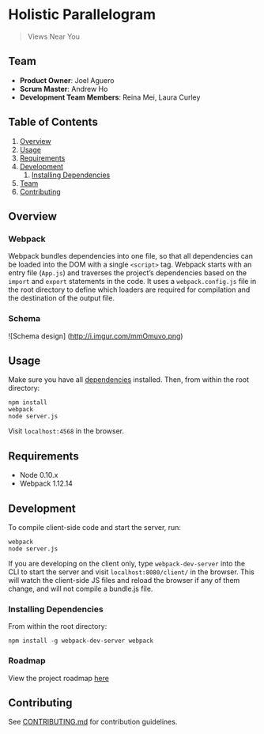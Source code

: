 # Holistic Parallelogram

> Views Near You

## Team

  - __Product Owner__: Joel Aguero
  - __Scrum Master__: Andrew Ho
  - __Development Team Members__: Reina Mei, Laura Curley

## Table of Contents

1. [Overview](#overview)
2. [Usage](#usage)
3. [Requirements](#requirements)
4. [Development](#development)
    1. [Installing Dependencies](#installing-dependencies)
5. [Team](#team)
6. [Contributing](#contributing)

## Overview

### Webpack
Webpack bundles dependencies into one file, so that all dependencies can be loaded into the DOM with a single `<script>` tag.  Webpack starts with an entry file (`App.js`) and traverses the project’s dependencies based on the `import` and `export` statements in the code. It uses a `webpack.config.js` file in the root directory to define which loaders are required for compilation and the destination of the output file.

### Schema
![Schema design]
(http://i.imgur.com/mmOmuvo.png)

## Usage

Make sure you have all [dependencies](#installing-dependencies) installed. Then, from within the root directory:
```
npm install
webpack
node server.js
```

Visit `localhost:4568` in the browser.

## Requirements

- Node 0.10.x
- Webpack 1.12.14

## Development

To compile client-side code and start the server, run:
```
webpack
node server.js
```

If you are developing on the client only, type `webpack-dev-server` into the CLI to start the server and visit `localhost:8080/client/` in the browser. This will watch the client-side JS files and reload the browser if any of them change, and will not compile a bundle.js file.

### Installing Dependencies

From within the root directory:

```
npm install -g webpack-dev-server webpack
```

### Roadmap

View the project roadmap [here](LINK_TO_PROJECT_ISSUES)


## Contributing

See [CONTRIBUTING.md](CONTRIBUTING.md) for contribution guidelines.

